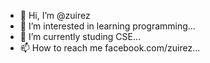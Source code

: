 - 👋 Hi, I’m @zuirez
- 👀 I’m interested in learning programming...
- 🌱 I’m currently studing CSE...
- 📫 How to reach me facebook.com/zuirez...

<!---
zuirez/zuirez is a ✨ special ✨ repository because its `README.md` (this file) appears on your GitHub profile.
You can click the Preview link to take a look at your changes.
--->
